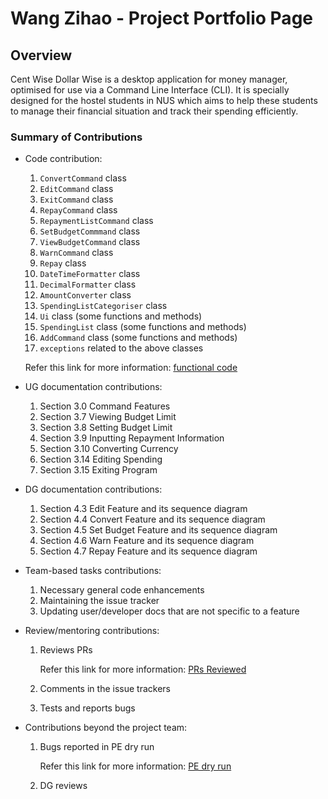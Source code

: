 # Wang Zihao - Project Portfolio Page

## Overview
Cent Wise Dollar Wise is a desktop application for money manager, optimised for use via a Command Line Interface (CLI). 
It is specially designed for the hostel students in NUS which aims to help these students to manage their 
financial situation and track their spending efficiently. 

### Summary of Contributions
* Code contribution: 
  1. `ConvertCommand` class
  2. `EditCommand` class
  3. `ExitCommand` class
  4. `RepayCommand` class
  5. `RepaymentListCommand` class
  6. `SetBudgetCommmand` class
  7. `ViewBudgetCommand` class
  8. `WarnCommand` class
  9. `Repay` class
  10. `DateTimeFormatter` class
  11. `DecimalFormatter` class
  12. `AmountConverter` class
  13. `SpendingListCategoriser` class
  14. `Ui` class (some functions and methods)
  15. `SpendingList` class (some functions and methods)
  16. `AddCommand` class (some functions and methods)
  17. `exceptions` related to the above classes
  
  Refer this link for more information: 
  [functional code](https://nus-cs2113-ay2021s1.github.io/tp-dashboard/#breakdown=true&search=&sort=groupTitle&sortWithin=title&since=2020-09-27&timeframe=commit&mergegroup=&groupSelect=groupByRepos&checkedFileTypes=docs~functional-code~test-code~other&tabOpen=true&tabType=authorship&tabAuthor=killingbear999&tabRepo=AY2021S1-CS2113T-F14-2%2Ftp%5Bmaster%5D&authorshipIsMergeGroup=false&authorshipFileTypes=docs~functional-code~test-code)

* UG documentation contributions:
  1. Section 3.0 Command Features
  2. Section 3.7 Viewing Budget Limit
  3. Section 3.8 Setting Budget Limit
  4. Section 3.9 Inputting Repayment Information
  5. Section 3.10 Converting Currency
  6. Section 3.14 Editing Spending 
  7. Section 3.15 Exiting Program

* DG documentation contributions:
  1. Section 4.3 Edit Feature and its sequence diagram
  2. Section 4.4 Convert Feature and its sequence diagram
  3. Section 4.5 Set Budget Feature and its sequence diagram
  4. Section 4.6 Warn Feature and its sequence diagram
  5. Section 4.7 Repay Feature and its sequence diagram

* Team-based tasks contributions:
  1. Necessary general code enhancements
  2. Maintaining the issue tracker
  3. Updating user/developer docs that are not specific to a feature

* Review/mentoring contributions:
  1. Reviews PRs
  
     Refer this link for more information:
     [PRs Reviewed](https://github.com/AY2021S1-CS2113T-F14-2/tp/pulls?q=is%3Apr+is%3Aclosed+reviewed-by%3Akillingbear999)
     
  2. Comments in the issue trackers
  3. Tests and reports bugs

* Contributions beyond the project team:
  1. Bugs reported in PE dry run
  
     Refer this link for more information:
     [PE dry run](https://github.com/killingbear999/ped/issues)
  
  2. DG reviews